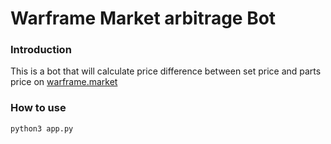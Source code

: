 # Warframe Market arbitrage Bot

### Introduction
This is a bot that will calculate price difference between set price and parts price on [warframe.market](https://warframe.market/)

### How to use
```bash
python3 app.py
```